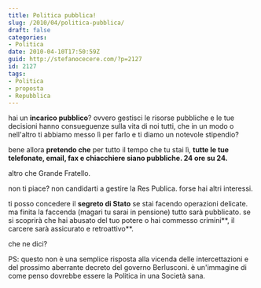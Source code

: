 ```yaml
---
title: Politica pubblica!
slug: /2010/04/politica-pubblica/
draft: false
categories:
- Politica
date: 2010-04-10T17:50:59Z
guid: http://stefanocecere.com/?p=2127
id: 2127
tags:
- Politica
- proposta
- Repubblica
---
```


hai un **incarico pubblico**? ovvero gestisci le risorse pubbliche e le tue decisioni hanno consueguenze sulla vita di noi tutti, che in un modo o nell'altro ti abbiamo messo lì per farlo e ti diamo un notevole stipendio?

bene allora **pretendo che** per tutto il tempo che tu stai lì, **tutte le tue telefonate, email, fax e chiacchiere siano pubbliche. 24 ore su 24.**

altro che Grande Fratello.

non ti piace? non candidarti a gestire la Res Publica. forse hai altri interessi.

ti posso concedere il **segreto di Stato** se stai facendo operazioni delicate. ma finita la faccenda (magari tu sarai in pensione) tutto sarà pubblicato. se si scoprirà che hai abusato del tuo potere o hai commesso crimini**, il carcere sarà assicurato e retroattivo**.

che ne dici?

PS: questo non è una semplice risposta alla vicenda delle intercettazioni e del prossimo aberrante decreto del governo Berlusconi. è un'immagine di come penso dovrebbe essere la Politica in una Società sana.